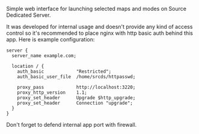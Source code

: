 
Simple web interface for launching selected maps and modes on Source Dedicated Server.

It was developed for internal usage and doesn't provide any kind of access control so it's recommended to place nginx with http basic auth behind this app. Here is example configuration:

```
server {
  server_name example.com;

  location / {
    auth_basic            "Restricted";
    auth_basic_user_file  /home/srcds/httpasswd;

    proxy_pass            http://localhost:3220;
    proxy_http_version    1.1;
    proxy_set_header      Upgrade $http_upgrade;
    proxy_set_header      Connection "upgrade";
  }
}
```

Don't forget to defend internal app port with firewall.
